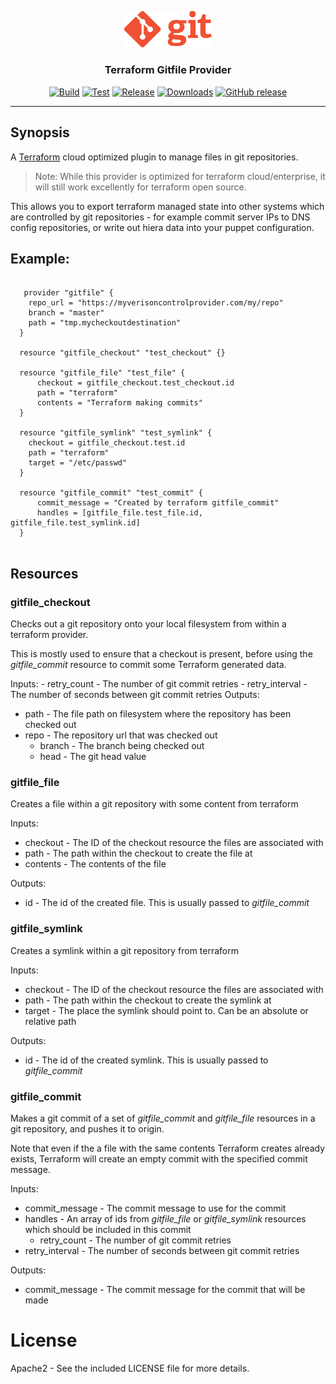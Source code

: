 <p align="center">
  <img src="git.png" alt="graphql provider" width="140"/>

  <h3 align="center">Terraform Gitfile Provider</h3>

  <p align="center">
    <a href="![build](https://github.com/tyler-technologies/terraform-provider-gitfile/workflows/build/badge.svg"><img alt="Build" src="![build](https://github.com/tyler-technologies/terraform-provider-gitfile/workflows/build/badge.svg"></a>
    <a href="https://github.com/tyler-technologies/terraform-provider-gitfile/workflows/test/badge.svg"><img alt="Test" src="https://github.com/tyler-technologies/terraform-provider-gitfile/workflows/test/badge.svg"></a>
    <a href="https://img.shields.io/github/v/release/tyler-technologies/terraform-provider-gitfile"><img alt="Release" src="https://img.shields.io/github/v/release/tyler-technologies/terraform-provider-gitfile"></a>
    <a href="https://img.shields.io/github/downloads/tyler-technologies/terraform-provider-gitfile/total?color=orange"><img alt="Downloads" src="https://img.shields.io/github/downloads/tyler-technologies/terraform-provider-gitfile/total?color=orange"></a>
    <a href="https://img.shields.io/github/last-commit/tyler-technologies/terraform-provider-gitfile?color=ff69b4"><img alt="GitHub release" src="https://img.shields.io/github/last-commit/tyler-technologies/terraform-provider-gitfile?color=ff69b4"></a>
  </p>
</p>

---

## Synopsis

A [Terraform](http://terraform.io) cloud optimized plugin to manage files in git repositories.
> Note: While this provider is optimized for terraform cloud/enterprise, it will still work excellently for terraform open source. 

This allows you to export terraform managed state into other systems which are controlled
by git repositories - for example commit server IPs to DNS config repositories,
or write out hiera data into your puppet configuration.

## Example:
```hcl

   provider "gitfile" {
    repo_url = "https://myverisoncontrolprovider.com/my/repo"
    branch = "master"
    path = "tmp.mycheckoutdestination"
  }

  resource "gitfile_checkout" "test_checkout" {}

  resource "gitfile_file" "test_file" {
      checkout = gitfile_checkout.test_checkout.id
      path = "terraform"
      contents = "Terraform making commits"
  }

  resource "gitfile_symlink" "test_symlink" {
    checkout = gitfile_checkout.test.id
    path = "terraform"
    target = "/etc/passwd"
  }

  resource "gitfile_commit" "test_commit" {
      commit_message = "Created by terraform gitfile_commit"
      handles = [gitfile_file.test_file.id, gitfile_file.test_symlink.id]
  }


```

## Resources

### gitfile_checkout

Checks out a git repository onto your local filesystem from within a terraform provider.

This is mostly used to ensure that a checkout is present, before using the _gitfile_commit_
resource to commit some Terraform generated data.

Inputs:
 		- retry_count - The number of git commit retries
		- retry_interval - The number of seconds between git commit retries
Outputs:
  - path - The file path on filesystem where the repository has been checked out
  - repo - The repository url that was checked out
	- branch - The branch being checked out
	- head - The git head value

### gitfile_file

Creates a file within a git repository with some content from terraform

Inputs:
  - checkout - The ID of the checkout resource the files are associated with
  - path - The path within the checkout to create the file at
  - contents - The contents of the file

Outputs:

  - id - The id of the created file. This is usually passed to _gitfile_commit_

### gitfile_symlink

Creates a symlink within a git repository from terraform

Inputs:

  - checkout - The ID of the checkout resource the files are associated with
  - path - The path within the checkout to create the symlink at
  - target - The place the symlink should point to. Can be an absolute or relative path

Outputs:

  - id - The id of the created symlink. This is usually passed to _gitfile_commit_

### gitfile_commit

Makes a git commit of a set of _gitfile_commit_ and _gitfile_file_ resources in a git
repository, and pushes it to origin.

Note that even if the a file with the same contents Terraform creates already exists,
Terraform will create an empty commit with the specified commit message.

Inputs:
  - commit_message - The commit message to use for the commit
  - handles - An array of ids from _gitfile_file_ or _gitfile_symlink_ resources which should be included in this commit
	- retry_count - The number of git commit retries
  - retry_interval - The number of seconds between git commit retries

Outputs:
  - commit_message - The commit message for the commit that will be made

# License

Apache2 - See the included LICENSE file for more details.

